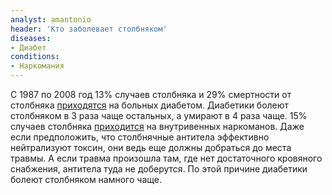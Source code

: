 ```yaml
---
analyst: amantonio
header: 'Кто заболевает столбняком'
diseases:
- Диабет
conditions:
- Наркомания
---
```


С 1987 по 2008 год 13% случаев столбняка и 29% смертности от столбняка [приходятся](https://www.cdc.gov/vaccines/pubs/surv-manual/chpt16-tetanus.html) на больных диабетом. Диабетики болеют столбняком в 3 раза чаще остальных, а умирают в 4 раза чаще. 15% случаев столбняка [приходится](https://www.cdc.gov/mmwr/preview/mmwrhtml/ss5203a1.htm) на внутривенных наркоманов.
Даже если предположить, что столбнячные антитела эффективно нейтрализуют токсин, они ведь еще должны добраться до места травмы. А если травма произошла там, где нет достаточного кровяного снабжения, антитела туда не доберутся. По этой причине диабетики болеют столбняком намного чаще.
